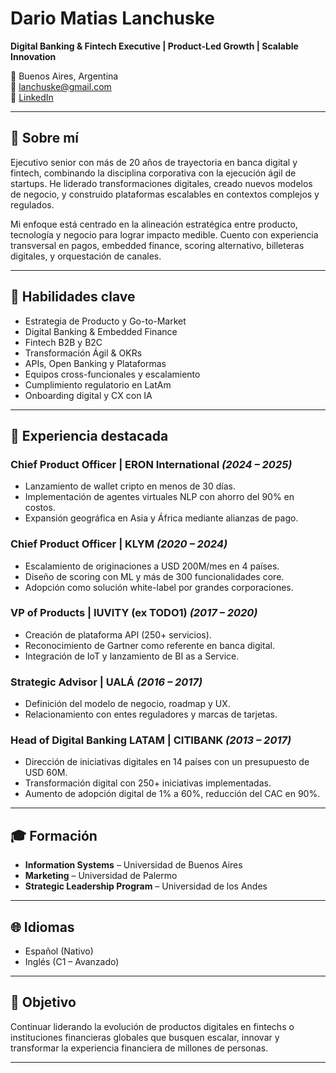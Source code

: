 # Dario Matias Lanchuske

**Digital Banking & Fintech Executive | Product-Led Growth | Scalable Innovation**

📍 Buenos Aires, Argentina  
📧 lanchuske@gmail.com  
🔗 [LinkedIn](https://www.linkedin.com/in/lanchuskedario)

---

## 👤 Sobre mí

Ejecutivo senior con más de 20 años de trayectoria en banca digital y fintech, combinando la disciplina corporativa con la ejecución ágil de startups. He liderado transformaciones digitales, creado nuevos modelos de negocio, y construido plataformas escalables en contextos complejos y regulados.

Mi enfoque está centrado en la alineación estratégica entre producto, tecnología y negocio para lograr impacto medible. Cuento con experiencia transversal en pagos, embedded finance, scoring alternativo, billeteras digitales, y orquestación de canales.

---

## 🧩 Habilidades clave

- Estrategia de Producto y Go-to-Market
- Digital Banking & Embedded Finance
- Fintech B2B y B2C
- Transformación Ágil & OKRs
- APIs, Open Banking y Plataformas
- Equipos cross-funcionales y escalamiento
- Cumplimiento regulatorio en LatAm
- Onboarding digital y CX con IA

---

## 🏢 Experiencia destacada

### Chief Product Officer | ERON International *(2024 – 2025)*
- Lanzamiento de wallet cripto en menos de 30 días.
- Implementación de agentes virtuales NLP con ahorro del 90% en costos.
- Expansión geográfica en Asia y África mediante alianzas de pago.

### Chief Product Officer | KLYM *(2020 – 2024)*
- Escalamiento de originaciones a USD 200M/mes en 4 países.
- Diseño de scoring con ML y más de 300 funcionalidades core.
- Adopción como solución white-label por grandes corporaciones.

### VP of Products | IUVITY (ex TODO1) *(2017 – 2020)*
- Creación de plataforma API (250+ servicios).
- Reconocimiento de Gartner como referente en banca digital.
- Integración de IoT y lanzamiento de BI as a Service.

### Strategic Advisor | UALÁ *(2016 – 2017)*
- Definición del modelo de negocio, roadmap y UX.
- Relacionamiento con entes reguladores y marcas de tarjetas.

### Head of Digital Banking LATAM | CITIBANK *(2013 – 2017)*
- Dirección de iniciativas digitales en 14 países con un presupuesto de USD 60M.
- Transformación digital con 250+ iniciativas implementadas.
- Aumento de adopción digital de 1% a 60%, reducción del CAC en 90%.

---

## 🎓 Formación

- **Information Systems** – Universidad de Buenos Aires  
- **Marketing** – Universidad de Palermo  
- **Strategic Leadership Program** – Universidad de los Andes

---

## 🌐 Idiomas

- Español (Nativo)  
- Inglés (C1 – Avanzado)

---

## 🚀 Objetivo

Continuar liderando la evolución de productos digitales en fintechs o instituciones financieras globales que busquen escalar, innovar y transformar la experiencia financiera de millones de personas.

---

